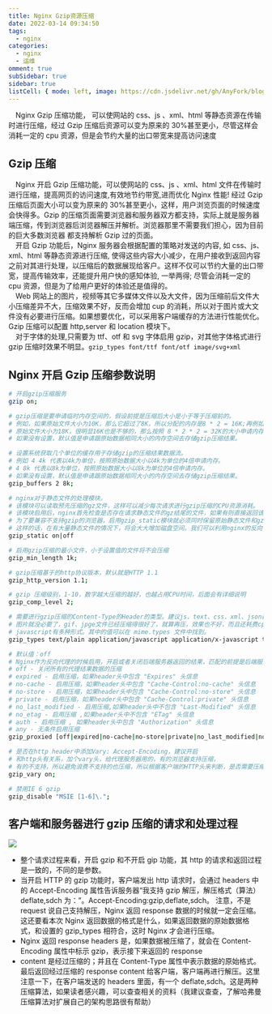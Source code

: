 ```yaml
---
title: Nginx Gzip资源压缩
date: 2022-03-14 09:34:50
tags:
  - nginx
categories:
  - nginx
  - 运维
omment: true
subSidebar: true
sidebar: true
listCell: { mode: left, image: https://cdn.jsdelivr.net/gh/AnyFork/blog-images/markdown/202207201100605.jpg }
---
```


&emsp;Nginx Gzip 压缩功能， 可以使网站的 css、js 、xml、html 等静态资源在传输时进行压缩，经过 Gzip 压缩后资源可以变为原来的 30%甚至更小，尽管这样会消耗一定的 cpu 资源，但是会节约大量的出口带宽来提高访问速度

<!-- more -->

<Boxx/>

## Gzip 压缩

&emsp;Nginx 开启 Gzip 压缩功能，可以使网站的 css、js 、xml、html 文件在传输时进行压缩，提高网页的访问速度,有效地节约带宽,进而优化 Nginx 性能! 经过 Gzip 压缩后页面大小可以变为原来的 30%甚至更小，这样，用户浏览页面的时候速度会快得多。Gzip 的压缩页面需要浏览器和服务器双方都支持，实际上就是服务器端压缩，传到浏览器后浏览器解压并解析。浏览器那里不需要我们担心，因为目前的巨大多数浏览器 都支持解析 Gzip 过的页面。  
&emsp;开启 Gzip 功能后，Nginx 服务器会根据配置的策略对发送的内容, 如 css、js、xml、html 等静态资源进行压缩, 使得这些内容大小减少，在用户接收到返回内容之前对其进行处理，以压缩后的数据展现给客户。这样不仅可以节约大量的出口带宽，提高传输效率，还能提升用户快的感知体验, 一举两得; 尽管会消耗一定的 cpu 资源，但是为了给用户更好的体验还是值得的。  
&emsp;Web 网站上的图片，视频等其它多媒体文件以及大文件，因为压缩前后文件大小压缩差异不大，压缩效果不好，反而会增加 cup 的消耗，所以对于图片或大文件没有必要进行压缩。如果想要优化，可以采用客户端缓存的方法进行性能优化。Gzip 压缩可以配置 http,server 和 location 模块下。  
&emsp;对于字体的处理,只需要为 ttf、otf 和 svg 字体启用 gzip，对其他字体格式进行 gzip 压缩时效果不明显。`gzip_types font/ttf font/otf image/svg+xml `

## Nginx 开启 Gzip 压缩参数说明

```bash
# 开启gzip压缩服务
gzip on;

# gzip压缩是要申请临时内存空间的，假设前提是压缩后大小是小于等于压缩前的。
# 例如，如果原始文件大小为10K，那么它超过了8K，所以分配的内存是8 * 2 = 16K;再例如，
# 原始文件大小为18K，很明显16K也是不够的，那么按照 8 * 2 * 2 = 32K的大小申请内存。
# 如果没有设置，默认值是申请跟原始数据相同大小的内存空间去存储gzip压缩结果。

# 设置系统获取几个单位的缓存用于存储gzip的压缩结果数据流。
# 例如 4 4k 代表以4k为单位，按照原始数据大小以4k为单位的4倍申请内存。
# 4 8k 代表以8k为单位，按照原始数据大小以8k为单位的4倍申请内存。
# 如果没有设置，默认值是申请跟原始数据相同大小的内存空间去存储gzip压缩结果。
gzip_buffers 2 8k;

# nginx对于静态文件的处理模块。
# 该模块可以读取预先压缩的gz文件，这样可以减少每次请求进行gzip压缩的CPU资源消耗。
# 该模块启用后，nginx首先检查是否存在请求静态文件的gz结尾的文件，如果有则直接返回该gz文件内容。
# 为了要兼容不支持gzip的浏览器，启用gzip_static模块就必须同时保留原始静态文件和gz文件。
# 这样的话，在有大量静态文件的情况下，将会大大增加磁盘空间。我们可以利用nginx的反向代理功能实现只保留gz文件。
gzip_static on|off

# 启用gzip压缩的最小文件，小于设置值的文件将不会压缩
gzip_min_length 1k;

# gzip压缩基于的http协议版本，默认就是HTTP 1.1
gzip_http_version 1.1;

# gzip 压缩级别，1-10，数字越大压缩的越好，也越占用CPU时间，后面会有详细说明
gzip_comp_level 2;

# 需要进行gzip压缩的Content-Type的Header的类型。建议js、text、css、xml、json都要进行压缩；
# 图片就没必要了，gif、jpge文件已经压缩得很好了，就算再压，效果也不好，而且还耗费cpu。
# javascript有多种形式。其中的值可以在 mime.types 文件中找到。
gzip_types text/plain application/javascript application/x-javascript text/css application/xml text/javascript application/x-httpd-php image/jpeg image/gif image/png;

# 默认值：off
# Nginx作为反向代理的时候启用，开启或者关闭后端服务器返回的结果，匹配的前提是后端服务器必须要返回包含"Via"的 header头。
# off - 关闭所有的代理结果数据的压缩
# expired - 启用压缩，如果header头中包含 "Expires" 头信息
# no-cache - 启用压缩，如果header头中包含 "Cache-Control:no-cache" 头信息
# no-store - 启用压缩，如果header头中包含 "Cache-Control:no-store" 头信息
# private - 启用压缩，如果header头中包含 "Cache-Control:private" 头信息
# no_last_modified - 启用压缩,如果header头中不包含 "Last-Modified" 头信息
# no_etag - 启用压缩 ,如果header头中不包含 "ETag" 头信息
# auth - 启用压缩 , 如果header头中包含 "Authorization" 头信息
# any - 无条件启用压缩
gzip_proxied [off|expired|no-cache|no-store|private|no_last_modified|no_etag|auth|any] ...

# 是否在http header中添加Vary: Accept-Encoding，建议开启
# 和http头有关系，加个vary头，给代理服务器用的，有的浏览器支持压缩，
# 有的不支持，所以避免浪费不支持的也压缩，所以根据客户端的HTTP头来判断，是否需要压缩
gzip_vary on;

# 禁用IE 6 gzip
gzip_disable "MSIE [1-6]\.";
```

## 客户端和服务器进行 gzip 压缩的请求和处理过程

![](https://cdn.jsdelivr.net/gh/AnyFork/blog-images/markdown/202203141006242.png)

- 整个请求过程来看，开启 gzip 和不开启 gip 功能，其 http 的请求和返回过程是一致的，不同的是参数。
- 当开启 HTTP 的 gzip 功能时，客户端发出 http 请求时，会通过 headers 中的 Accept-Encoding 属性告诉服务器“我支持 gzip 解压，解压格式（算法）deflate,sdch 为：”。Accept-Encoding:gzip,deflate,sdch。
  注意，不是 request 说自己支持解压，Nginx 返回 response 数据的时候就一定会压缩。这还要看本次 Nginx 返回数据的格式是什么，如果返回数据的原始数据格式，和设置的 gzip_types 相符合，这时 Nginx 才会进行压缩。
- Nginx 返回 response headers 是，如果数据被压缩了，就会在 Content-Encoding 属性中标示 gzip，表示接下来返回的 response
- content 是经过压缩的；并且在 Content-Type 属性中表示数据的原始格式。最后返回经过压缩的 response content 给客户端，客户端再进行解压。这里注意一下，在客户端发送的 headers 里面，有一个 deflate,sdch。这是两种压缩算法，如果读者感兴趣，可以查查相关的资料（我建议查查，了解哈弗曼压缩算法对扩展自己的架构思路很有帮助）

<Reward/>
